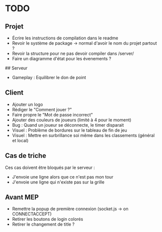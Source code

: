 # TODO

## Projet
- Écrire les instructions de compilation dans le readme
- Revoir le système de package -> normal d'avoir le nom du projet partout ?
- Revoir la structure pour ne pas devoir compiler dans /server/
- Faire un diagramme d'état pour les évenements ?

## Serveur
- Gameplay : Equilibrer le don de point

## Client
- Ajouter un logo
- Rédiger le "Comment jouer ?"
- Faire propre le "Mot de passe incorrect"
- Ajouter des couleurs de joueurs (limité à 4 pour le moment)
- Bug : Quand un joueur se déconnecte, le timer disparait
- Visuel : Problème de bordures sur le tableau de fin de jeu
- Visuel : Mettre en surbrillance soi même dans les classements (général et local)

## Cas de triche
Ces cas doivent être bloqués par le serveur :
- J'envoie une ligne alors que ce n'est pas mon tour
- J'envoie une ligne qui n'existe pas sur la grille

## Avant MEP
- Remettre la popup de première connexion (socket.js -> on CONNECTACCEPT)
- Retirer les boutons de login colorés
- Retirer le changement de title ?
